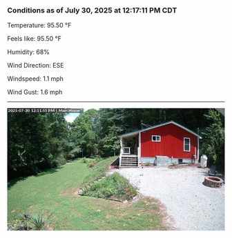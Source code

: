 ### Conditions as of July 30, 2025 at 12:17:11 PM CDT 

Temperature: 95.50 &deg;F

Feels like: 95.50 &deg;F

Humidity: 68%

Wind Direction: ESE

Windspeed: 1.1 mph

Wind Gust: 1.6 mph

---

<img src="./images/latest.jpeg"/>

